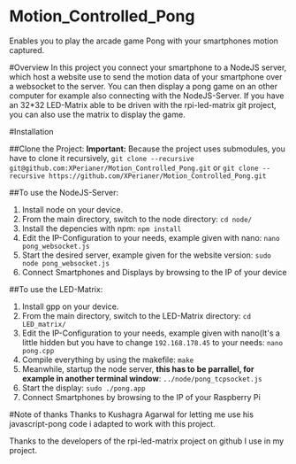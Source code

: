 # Motion_Controlled_Pong
Enables you to play the arcade game Pong with your smartphones motion captured.

#Overview
In this project you connect your smartphone to a NodeJS server, which host a website use to send the motion data of your smartphone
over a websocket to the server. You can then display a pong game on an other computer for example also connecting with the NodeJS-Server.
If you have an 32*32 LED-Matrix able to be driven with the rpi-led-matrix git project, you can also use the matrix to display the game.

#Installation

##Clone the Project:
**Important:** Because the project uses submodules, you have to clone it recursively, ```git clone --recursive git@github.com:XPerianer/Motion_Controlled_Pong.git```
or ```git clone --recursive https://github.com/XPerianer/Motion_Controlled_Pong.git```

##To use the NodeJS-Server: 
1. Install node on your device.
2. From the main directory, switch to the node directory:  ```cd node/```
3. Install the depencies with npm:  ```npm install```
4. Edit the IP-Configuration to your needs, example given with nano: ```nano pong_websocket.js```
5. Start the desired server, example given for the website version: ```sudo node pong_websocket.js```
6. Connect Smartphones and Displays by browsing to the IP of your device

##To use the LED-Matrix:
1. Install gpp on your device.
2. From the main directory, switch to the LED-Matrix directory: ```cd LED_matrix/```
3. Edit the IP-Configuration to your needs, example given with nano(It's a little hidden but you have to change `192.168.178.45` to your needs: ```nano pong.cpp```
4. Compile everything by using the makefile: ```make```
5. Meanwhile, startup the node server, **this has to be parrallel, for example in another terminal window**: ```../node/pong_tcpsocket.js```
6. Start the display: ```sudo ./pong.app```
7. Connect Smartphones by browsing to the IP of your Raspberry Pi

#Note of thanks
Thanks to Kushagra Agarwal for letting me use his javascript-pong code i adapted to work with this project.

Thanks to the developers of the rpi-led-matrix project on github I use in my project.
